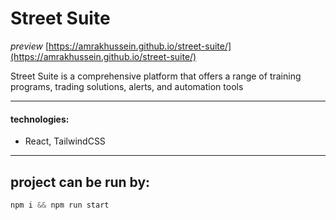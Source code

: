 
# Street Suite
*preview* 
    [https://amrakhussein.github.io/street-suite/](https://amrakhussein.github.io/street-suite/)
    

Street Suite is a comprehensive platform that offers a range of training programs, trading solutions, alerts, and automation tools



---
#### technologies:
- React, TailwindCSS
---
## project can be run by:
```js
npm i && npm run start
```

